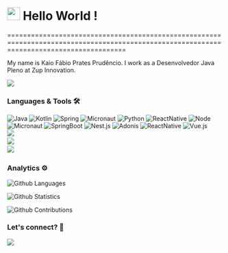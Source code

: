 
<h1><img src="https://emojis.slackmojis.com/emojis/images/1531849430/4246/blob-sunglasses.gif?1531849430" width="30"/> Hello World ! </h1>
==========================================================================================================================================


My name is Kaio Fábio Prates Prudêncio. I work as a Desenvolvedor Java Pleno  at Zup Innovation.

![](http://estruyf-github.azurewebsites.net/api/VisitorHit?user=Kaiofprates&repo=Kaiofprates&countColorcountColor)

### Languages & Tools 🛠  
![Java](https://img.shields.io/badge/-Java-05122A?style=flat&color=green)&nbsp;![Kotlin](https://img.shields.io/badge/-Kotlin-05122A?style=flat&color=green)&nbsp;![Spring](https://img.shields.io/badge/-Spring-05122A?style=flat&color=green)&nbsp;![Micronaut](https://img.shields.io/badge/-Micronaut-05122A?style=flat&color=green)&nbsp;![Python](https://img.shields.io/badge/-Python-05122A?style=flat&color=green)&nbsp;![ReactNative](https://img.shields.io/badge/-ReactNative-05122A?style=flat&color=green)&nbsp;![Node](https://img.shields.io/badge/-Node-05122A?style=flat&color=green)&nbsp;  
![Micronaut](https://img.shields.io/badge/-Micronaut-05122A?style=flat&color=orange)&nbsp;![SpringBoot](https://img.shields.io/badge/-SpringBoot-05122A?style=flat&color=orange)&nbsp;![Nest.js](https://img.shields.io/badge/-Nest.js-05122A?style=flat&color=orange)&nbsp;![Adonis](https://img.shields.io/badge/-Adonis-05122A?style=flat&color=orange)&nbsp;![ReactNative](https://img.shields.io/badge/-ReactNative-05122A?style=flat&color=orange)&nbsp;![Vue.js](https://img.shields.io/badge/-Vue.js-05122A?style=flat&color=orange)&nbsp;  
![](https://img.shields.io/badge/--05122A?style=flat&color=gray)&nbsp;  
![](https://img.shields.io/badge/--05122A?style=flat&color=yellow)&nbsp;  
![](https://img.shields.io/badge/--05122A?style=flat&color=blue)&nbsp;  


### Analytics ⚙️

![Github Languages](https://github-readme-stats.vercel.app/api/top-langs/?username=Kaiofprates&layout=compact&count_private=true)

![Github Statistics](https://github-readme-stats.vercel.app/api/?username=Kaiofprates&count_private=true&show_icons=true)

![Github Contributions](https://github-readme-streak-stats.herokuapp.com/?user=Kaiofprates&hide_border=true)

### Let's connect? 🤝

<p align="left">

<a href="https://www.linkedin.com/in/kaio-prates-96b725109/"><img src="https://img.shields.io/badge/-LinkedIn-0077B5?style=flat&logo=Linkedin&logoColor=white"/></a>

</p>
